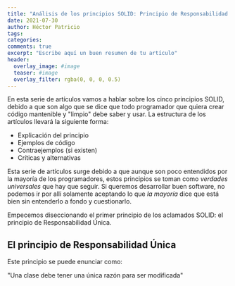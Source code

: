 ```yaml
---
title: "Análisis de los principios SOLID: Principio de Responsabilidad Única"
date: 2021-07-30
author: Héctor Patricio
tags:
categories:
comments: true
excerpt: "Escribe aquí un buen resumen de tu artículo"
header:
  overlay_image: #image
  teaser: #image
  overlay_filter: rgba(0, 0, 0, 0.5)
---
```


En esta serie de artículos vamos a hablar sobre los cinco principios SOLID, debido a que son algo que se dice que todo programador que quiera crear código mantenible y "limpio" debe saber y usar. La estructura de los artículos llevará la siguiente forma:

- Explicación del principio
- Ejemplos de código
- Contraejemplos (si existen)
- Críticas y alternativas

Esta serie de artículos surge debido a que aunque son poco entendidos por la mayoría de los programadores, estos principios se toman como _verdades universales_ que hay que seguir. Si queremos desarrollar buen software, no podemos ir por allí solamente aceptando lo que _la mayoría_ dice que está bien sin entenderlo a fondo y cuestionarlo.

Empecemos diseccionando el primer principio de los aclamados SOLID: el principio de Responsabilidad Única.

## El principio de Responsabilidad Única

Este principio se puede enunciar como:

"Una clase debe tener una única razón para ser modificada"
